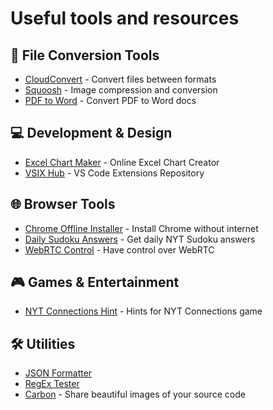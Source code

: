 # Useful tools and resources

## 🔄 File Conversion Tools
- [CloudConvert](https://cloudconvert.com) - Convert files between formats
- [Squoosh](https://squoosh.app) - Image compression and conversion
- [PDF to Word](https://www.camscanner.com/pdftoword) - Convert PDF to Word docs

## 💻 Development & Design
- [Excel Chart Maker](https://exceltochart.com) - Online Excel Chart Creator
- [VSIX Hub](https://www.vsixhub.com) - VS Code Extensions Repository

## 🌐 Browser Tools
- [Chrome Offline Installer](https://www.google.com/intl/en/chrome/?standalone=1) - Install Chrome without internet
- [Daily Sudoku Answers](https://chromewebstore.google.com/detail/daily-sudoku-answers/ddokkpbndkepjfacembbgglfbkinhmpf) - Get daily NYT Sudoku answers
- [WebRTC Control](https://chromewebstore.google.com/detail/webrtc-control/fjkmabmdepjfammlpliljpnbhleegehm) - Have control over WebRTC

## 🎮 Games & Entertainment
- [NYT Connections Hint](https://nytgamehint.com/connections) - Hints for NYT Connections game

## 🛠️ Utilities
- [JSON Formatter](https://jsonformatter.org)
- [RegEx Tester](https://regex101.com)
- [Carbon](https://carbon.now.sh/) - Share beautiful images of your source code
